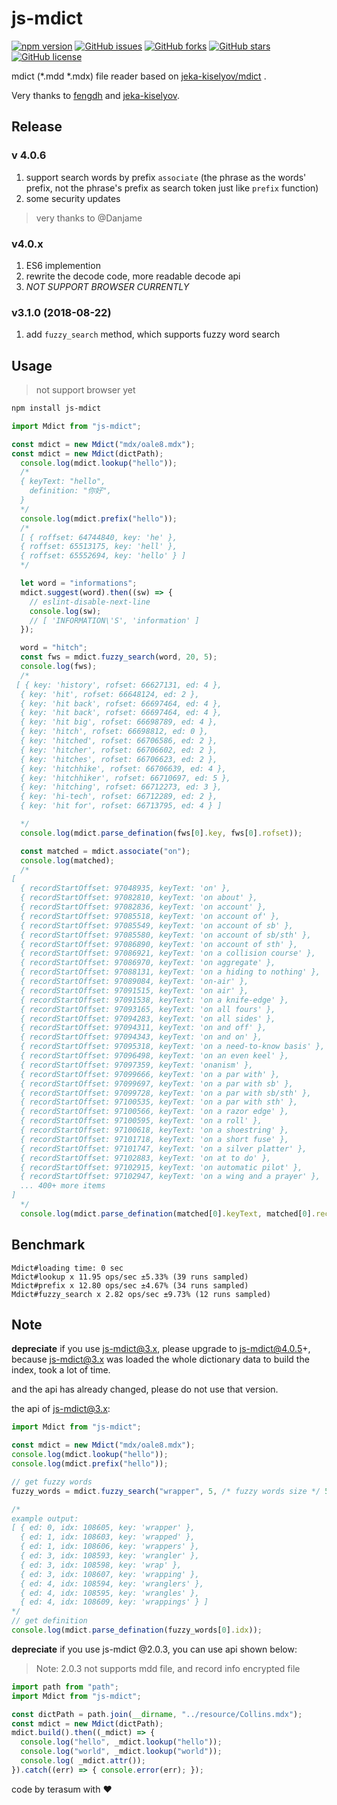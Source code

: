 # js-mdict

[![npm version](https://badge.fury.io/js/js-mdict.svg)](https://badge.fury.io/js/js-mdict)
[![GitHub issues](https://img.shields.io/github/issues/terasum/js-mdict.svg)](https://github.com/terasum/js-mdict/issues)
[![GitHub forks](https://img.shields.io/github/forks/terasum/js-mdict.svg)](https://github.com/terasum/js-mdict/network)
[![GitHub stars](https://img.shields.io/github/stars/terasum/js-mdict.svg)](https://github.com/terasum/js-mdict/stargazers)
[![GitHub license](https://img.shields.io/github/license/terasum/js-mdict.svg)](https://github.com/terasum/js-mdict/blob/develop/LICENSE)


mdict (*.mdd *.mdx) file reader based on [jeka-kiselyov/mdict](https://github.com/jeka-kiselyov/mdict) .

Very thanks to [fengdh](https://github.com/fengdh/mdict-js) and  [jeka-kiselyov](https://github.com/jeka-kiselyov/mdict).

## Release

### v 4.0.6

1. support search words by prefix `associate` (the phrase as the words' prefix, not the phrase's prefix as search token just like `prefix` function)
2. some security updates

> very thanks to @Danjame

### v4.0.x

1. ES6 implemention
2. rewrite the decode code, more readable decode api
3. *NOT SUPPORT BROWSER CURRENTLY*

### v3.1.0 (2018-08-22)

1. add `fuzzy_search` method, which supports fuzzy word search

## Usage

> not support browser yet

```bash
npm install js-mdict
```

```javascript
import Mdict from "js-mdict";

const mdict = new Mdict("mdx/oale8.mdx");
const mdict = new Mdict(dictPath);
  console.log(mdict.lookup("hello"));
  /*
  { keyText: "hello",
    definition: "你好",
  }
  */
  console.log(mdict.prefix("hello"));
  /*
  [ { roffset: 64744840, key: 'he' },
  { roffset: 65513175, key: 'hell' },
  { roffset: 65552694, key: 'hello' } ]
  */

  let word = "informations";
  mdict.suggest(word).then((sw) => {
    // eslint-disable-next-line
    console.log(sw);
    // [ 'INFORMATION\'S', 'information' ]
  });

  word = "hitch";
  const fws = mdict.fuzzy_search(word, 20, 5);
  console.log(fws);
  /*
 [ { key: 'history', rofset: 66627131, ed: 4 },
  { key: 'hit', rofset: 66648124, ed: 2 },
  { key: 'hit back', rofset: 66697464, ed: 4 },
  { key: 'hit back', rofset: 66697464, ed: 4 },
  { key: 'hit big', rofset: 66698789, ed: 4 },
  { key: 'hitch', rofset: 66698812, ed: 0 },
  { key: 'hitched', rofset: 66706586, ed: 2 },
  { key: 'hitcher', rofset: 66706602, ed: 2 },
  { key: 'hitches', rofset: 66706623, ed: 2 },
  { key: 'hitchhike', rofset: 66706639, ed: 4 },
  { key: 'hitchhiker', rofset: 66710697, ed: 5 },
  { key: 'hitching', rofset: 66712273, ed: 3 },
  { key: 'hi-tech', rofset: 66712289, ed: 2 },
  { key: 'hit for', rofset: 66713795, ed: 4 } ]

  */
  console.log(mdict.parse_defination(fws[0].key, fws[0].rofset));

  const matched = mdict.associate("on");
  console.log(matched);
  /*
[
  { recordStartOffset: 97048935, keyText: 'on' },
  { recordStartOffset: 97082810, keyText: 'on about' },
  { recordStartOffset: 97082836, keyText: 'on account' },
  { recordStartOffset: 97085518, keyText: 'on account of' },
  { recordStartOffset: 97085549, keyText: 'on account of sb' },
  { recordStartOffset: 97085580, keyText: 'on account of sb/sth' },
  { recordStartOffset: 97086890, keyText: 'on account of sth' },
  { recordStartOffset: 97086921, keyText: 'on a collision course' },
  { recordStartOffset: 97086970, keyText: 'on aggregate' },
  { recordStartOffset: 97088131, keyText: 'on a hiding to nothing' },
  { recordStartOffset: 97089084, keyText: 'on-air' },
  { recordStartOffset: 97091515, keyText: 'on air' },
  { recordStartOffset: 97091538, keyText: 'on a knife-edge' },
  { recordStartOffset: 97093165, keyText: 'on all fours' },
  { recordStartOffset: 97094283, keyText: 'on all sides' },
  { recordStartOffset: 97094311, keyText: 'on and off' },
  { recordStartOffset: 97094343, keyText: 'on and on' },
  { recordStartOffset: 97095318, keyText: 'on a need-to-know basis' },
  { recordStartOffset: 97096498, keyText: 'on an even keel' },
  { recordStartOffset: 97097359, keyText: 'onanism' },
  { recordStartOffset: 97099666, keyText: 'on a par with' },
  { recordStartOffset: 97099697, keyText: 'on a par with sb' },
  { recordStartOffset: 97099728, keyText: 'on a par with sb/sth' },
  { recordStartOffset: 97100535, keyText: 'on a par with sth' },
  { recordStartOffset: 97100566, keyText: 'on a razor edge' },
  { recordStartOffset: 97100595, keyText: 'on a roll' },
  { recordStartOffset: 97100618, keyText: 'on a shoestring' },
  { recordStartOffset: 97101718, keyText: 'on a short fuse' },
  { recordStartOffset: 97101747, keyText: 'on a silver platter' },
  { recordStartOffset: 97102883, keyText: 'on at to do' },
  { recordStartOffset: 97102915, keyText: 'on automatic pilot' },
  { recordStartOffset: 97102947, keyText: 'on a wing and a prayer' },
  ... 400+ more items
]
  */
  console.log(mdict.parse_defination(matched[0].keyText, matched[0].recordStartOffset));

```

## Benchmark

```
Mdict#loading time: 0 sec
Mdict#lookup x 11.95 ops/sec ±5.33% (39 runs sampled)
Mdict#prefix x 12.80 ops/sec ±4.67% (34 runs sampled)
Mdict#fuzzy_search x 2.82 ops/sec ±9.73% (12 runs sampled)
```

## Note

**depreciate** if you use js-mdict@3.x, please upgrade to js-mdict@4.0.5+,
because js-mdict@3.x was loaded the whole dictionary data to build the index,
took a lot of time.

and the api has already changed, please do not use that version.

the api of js-mdict@3.x:

```javascript
import Mdict from "js-mdict";

const mdict = new Mdict("mdx/oale8.mdx");
console.log(mdict.lookup("hello"));
console.log(mdict.prefix("hello"));

// get fuzzy words
fuzzy_words = mdict.fuzzy_search("wrapper", 5, /* fuzzy words size */ 5, /* edit_distance */);

/*
example output:
[ { ed: 0, idx: 108605, key: 'wrapper' },
  { ed: 1, idx: 108603, key: 'wrapped' },
  { ed: 1, idx: 108606, key: 'wrappers' },
  { ed: 3, idx: 108593, key: 'wrangler' },
  { ed: 3, idx: 108598, key: 'wrap' },
  { ed: 3, idx: 108607, key: 'wrapping' },
  { ed: 4, idx: 108594, key: 'wranglers' },
  { ed: 4, idx: 108595, key: 'wrangles' },
  { ed: 4, idx: 108609, key: 'wrappings' } ]
*/
// get definition
console.log(mdict.parse_defination(fuzzy_words[0].idx));
```



**depreciate** if you use js-mdict @2.0.3, you can use api shown below:

> Note: 2.0.3 not supports mdd file, and record info encrypted file

```javascript
import path from "path";
import Mdict from "js-mdict";

const dictPath = path.join(__dirname, "../resource/Collins.mdx");
const mdict = new Mdict(dictPath);
mdict.build().then((_mdict) => {
  console.log("hello", _mdict.lookup("hello"));
  console.log("world", _mdict.lookup("world"));
  console.log( _mdict.attr());
}).catch((err) => { console.error(err); });
```

code by terasum with ❤️